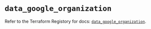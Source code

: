 # `data_google_organization`

Refer to the Terraform Registory for docs: [`data_google_organization`](https://registry.terraform.io/providers/hashicorp/google-beta/4.63.0/docs/data-sources/google_organization).
